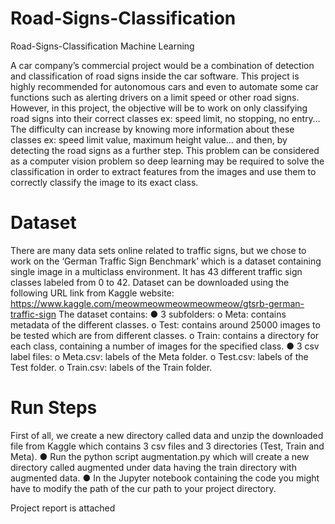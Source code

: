 # Road-Signs-Classification
Road-Signs-Classification Machine Learning

A car company’s commercial project would be a combination of detection and classification of road signs inside the car software. This project is highly recommended for autonomous cars and even to automate some car functions such as alerting drivers on a limit speed or other road signs.
However, in this project, the objective will be to work on only classifying road signs into their correct classes ex: speed limit, no stopping, no entry… The difficulty can increase by knowing more information about these classes ex: speed limit value, maximum height value… and then, by detecting the road signs as a further step. This problem can be considered as a computer vision problem so deep learning may be required to solve the classification in order to extract features from the images and use them to correctly classify the image to its exact class. 

# Dataset

There are many data sets online related to traffic signs, but we chose to work on the ‘German Traffic Sign Benchmark’ which is a dataset containing single image in a multiclass environment. It has 43 different traffic sign classes labeled from 0 to 42.
Dataset can be downloaded using the following URL link from Kaggle website:
https://www.kaggle.com/meowmeowmeowmeowmeow/gtsrb-german-traffic-sign
The dataset contains:
● 3 subfolders:
o Meta: contains metadata of the different classes.
o Test: contains around 25000 images to be tested which are from different classes.
o Train: contains a directory for each class, containing a number of images for the specified class.
● 3 csv label files:
o Meta.csv: labels of the Meta folder.
o Test.csv: labels of the Test folder.
o Train.csv: labels of the Train folder.

# Run Steps

First of all, we create a new directory called data and unzip the downloaded file from Kaggle which contains 3 csv files and 3 directories (Test, Train and Meta).
● Run the python script augmentation.py which will create a new directory called augmented under data having the train directory with augmented data.
● In the Jupyter notebook containing the code you might have to modify the path of the cur path to your project directory.

Project report is attached

